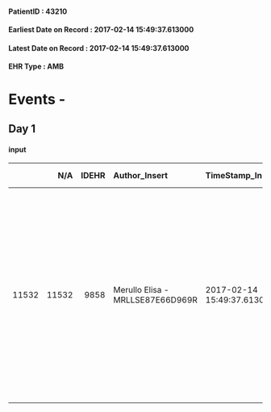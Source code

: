 
#### PatientID : 43210
#### Earliest Date on Record : 2017-02-14 15:49:37.613000
#### Latest Date on Record : 2017-02-14 15:49:37.613000
#### EHR Type : AMB

# Events - 

## Day 1

#### input
|       |    N/A |   IDEHR | Author_Insert                    | TimeStamp_Insert           | EHRType   |   PatientID |   IDDigitalSignDocument | persone_vicine   |   Unnamed: 0_x.1 |   IDANAMNESI_SOCIALE | Patient   | FamigliaAltro   | Paziente_T   | FamigliaAltro_T   |   Non_Rilevabile_x.1 | Note_Non_Rilevabile_x.1   | opt_Problemi   | Note_I                                                                                                                                                               | ds_note_timori                                                                      | chk_contr_sintomi   | opt_paziente_a   | opt_famiglia_a   | opt_adeguatezza   | ds_note_ad                                                                                           | opt_paziente_solo   | ds_note_con                                                                                                                                                                                                                                                                           | opt_presente_assente   | Presenza_minori   | Caregiver_principale   | opt_capacita         | ds_familiari_coinv                                                                           | opt_necessario   | opt_presente   | opt_risorse_ec   | opt_paziente_psi   | opt_Ins_vol   | ds_note_prio                                                                                                                                                                               | opt_paziente_ad   | opt_caregiver_ad   | opt_esenzione   | opt_inv_civile   |   invalidita_perc |   ds_codice_es | Needs     | Domestic partnership         | Fragility      | opt_disponibilita_f   | opt_indennita_acc   | opt_legge   | opt_famiglia_psi   | opt_disponibilit_paz   |
|------:|-------:|--------:|:---------------------------------|:---------------------------|:----------|------------:|------------------------:|:-----------------|-----------------:|---------------------:|:----------|:----------------|:-------------|:------------------|---------------------:|:--------------------------|:---------------|:---------------------------------------------------------------------------------------------------------------------------------------------------------------------|:------------------------------------------------------------------------------------|:--------------------|:-----------------|:-----------------|:------------------|:-----------------------------------------------------------------------------------------------------|:--------------------|:--------------------------------------------------------------------------------------------------------------------------------------------------------------------------------------------------------------------------------------------------------------------------------------|:-----------------------|:------------------|:-----------------------|:---------------------|:---------------------------------------------------------------------------------------------|:-----------------|:---------------|:-----------------|:-------------------|:--------------|:-------------------------------------------------------------------------------------------------------------------------------------------------------------------------------------------|:------------------|:-------------------|:----------------|:-----------------|------------------:|---------------:|:----------|:-----------------------------|:---------------|:----------------------|:--------------------|:------------|:-------------------|:-----------------------|
| 11532 |  11532 |    9858 | Merullo Elisa - MRLLSE87E66D969R | 2017-02-14 15:49:37.613000 | AMB       |       43210 |                  650908 | N/A              |             5282 |                 3410 | Si#1      | Si#1            | Parziale#2   | No#0              |                    0 | NR                        | No#0           | Il pz √® convinto che non ci sia pi√π nulla da fare ma riesce ad esprimersi questa sua paura solo in assenza della moglie. La coniuge parla invece di miglioramento. | Il pz vorrebbe il controllo dei sintomi: in particolare del dolore e della astenia. | controllo sintomi#0 | Indefinite#2     | Indefinite#2     | Da valutare#2     | la coniuge si occupa dell'assistenza ma non sar√† in grado di gestire il pz in caso di peggioramento | No#0                | Il pz vive con la coniuge e le due figlie rispettivamente di 20 e 30 anni circa. Il pz era l'unica fonte di reddito. La coniuge probabilmente ha qualche disturbo a livello psichico. Le due figlie conviventi hanno lavori saltuari. Presente una terza figlia fuori casa e sposata. | Presente#1             | No#0              | spouse                 | Non incrementabile#2 | figlie. Sono presenti tre figlie di cui due vivono nella stessa abitazione dei due genitori. | No#0             | No#0           | Non adeguate#0   | Si#1               | Si#1          | Il bisogno espresso √® a livello clinico assistenziale. Spiegato il senso della nostra assistenza ed il setting Day hospice. Il pz sembra compliante rispetto alla soluzione ambulatoriale | Parziale#1        | Totale#2           | Si#1            | Si#1             |               100 |             48 | Clinici#0 | Coniuge/Convivente#0;Figli#2 | psico-fisica#3 | No#0                  | No#0                | No#0        | No#0               | No#0                   |



